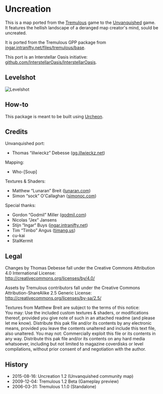 # Uncreation

This is a map ported from the [Tremulous](https://tremulous.net) game to the [Unvanquished](https://unvanquished.net) game. It features the hellish landscape of a deranged map creator's mind, sould be uncreated.

It is ported from the Tremulous GPP package from [ingar.intranifty.net/files/tremulous/base](http://ingar.intranifty.net/files/tremulous/base/).

This port is an Interstellar Oasis initiative: [github.com/InterstellarOasis/InterstellarOasis](https://github.com/InterstellarOasis/InterstellarOasis).


## Levelshot

![Levelshot](meta/uncreation/uncreation.webp)


## How-to

This package is meant to be built using [Urcheon](https://github.com/DaemonEngine/Urcheon).


## Credits

Unvanquished port:

* Thomas “illwieckz” Debesse <hidden email="dev [ad] illwieckz.net"/> ([gg.illwieckz.net](https://gg.illwieckz.net))

Mapping:

* Who-\[Soup]

Textures & Shaders:

* Matthew “Lunaran” Breit <hidden email="itslunaranyo [ad] gmail.com"/> ([lunaran.com](http://lunaran.com))
* Simon “sock” O'Callaghan <hidden email="mememe [ad] simonoc.com"/> ([simonoc.com](https://web.archive.org/web/20201022181323/http://www.simonoc.com/pages/design.htm))

Special thanks:

* Gordon “Godmil” Miller <hidden email="godmil [ad] mail.com"/> ([godmil.com](https://web.archive.org/web/20181110004551/http://www.godmil.com/))
* Nicolas “Jex“ Jansens <hidden email="jex [ad] orodu.net"/>
* Stijn “Ingar“ Buys <hidden email="ingar [ad] osirion.org"/> ([ingar.intranifty.net](http://ingar.intranifty.net))
* Tim “Timbo” Angus <hidden email="tim [ad] ngus.net"/> ([timang.us](https://timang.us/))
* cu-kai
* StalKermit


## Legal

Changes by Thomas Debesse fall under the Creative Commons Attribution 4.0 International License:  
http://creativecommons.org/licenses/by/4.0/

Assets by Tremulous contributors fall under the Creative Commons Attribution-ShareAlike 2.5 Generic License:  
http://creativecommons.org/licenses/by-sa/2.5/

Textures from Matthew Breit are subject to the terms of this notice:  
You may: Use the included custom textures & shaders, or modifications thereof, provided you give note of such in an attached readme (and please let me know). Distribute this pak file and/or its contents by any electronic means, provided you leave the contents unaltered and include this text file, also unaltered. You may not: Commercially exploit this file or its contents in any way. Distribute this pak file and/or its contents on any hard media whatsoever, including but not limited to magazine coverdisks or level compilations, without prior consent of and negotiation with the author.


## History

* 2015-08-16: Uncreation 1.2 (Unvanquished community map)
* 2009-12-04: Tremulous 1.2 Beta (Gameplay preview)
* 2006-03-31: Tremulous 1.1.0 (Standalone)
